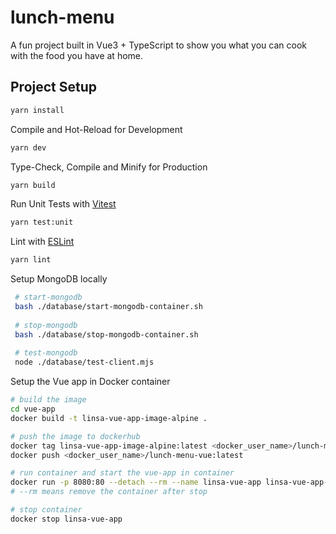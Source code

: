 # lunch-menu

A fun project built in Vue3 + TypeScript to show you what you can cook with the food you have at home.

## Project Setup

```sh
yarn install
```

Compile and Hot-Reload for Development

```sh
yarn dev
```

Type-Check, Compile and Minify for Production

```sh
yarn build
```

Run Unit Tests with [Vitest](https://vitest.dev/)

```sh
yarn test:unit
```

Lint with [ESLint](https://eslint.org/)

```sh
yarn lint
```


Setup MongoDB locally
```sh
 # start-mongodb
 bash ./database/start-mongodb-container.sh
 
 # stop-mongodb
 bash ./database/stop-mongodb-container.sh
 
 # test-mongodb
 node ./database/test-client.mjs
```

Setup the Vue app in Docker container
```sh
# build the image
cd vue-app
docker build -t linsa-vue-app-image-alpine .

# push the image to dockerhub
docker tag linsa-vue-app-image-alpine:latest <docker_user_name>/lunch-menu-vue:latest
docker push <docker_user_name>/lunch-menu-vue:latest

# run container and start the vue-app in container
docker run -p 8080:80 --detach --rm --name linsa-vue-app linsa-vue-app-image-alpine
# --rm means remove the container after stop

# stop container
docker stop linsa-vue-app

```